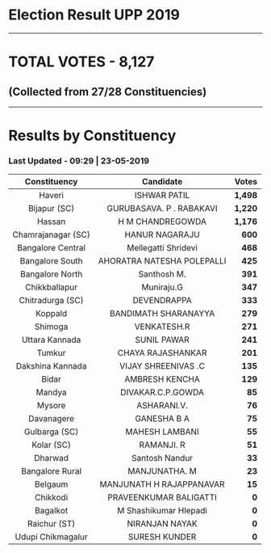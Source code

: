 # Election Result UPP 2019

---
# TOTAL VOTES - 8,127 
## (Collected from 27/28 Constituencies) 


---
# Results by Constituency 

### Last Updated - 09:29 | 23-05-2019 


|   Constituency   |        Candidate         |  Votes  |
|:----------------:|:------------------------:|--------:|
|      Haveri      |       ISHWAR PATIL       |**1,498**|
|   Bijapur (SC)   | GURUBASAVA. P . RABAKAVI |**1,220**|
|      Hassan      |     H M CHANDREGOWDA     |**1,176**|
|Chamrajanagar (SC)|      HANUR NAGARAJU      |  **600**|
|Bangalore Central |   Mellegatti Shridevi    |  **468**|
| Bangalore South  |AHORATRA NATESHA POLEPALLI|  **425**|
| Bangalore North  |       Santhosh M.        |  **391**|
|  Chikkballapur   |        Muniraju.G        |  **347**|
| Chitradurga (SC) |       DEVENDRAPPA        |  **333**|
|     Koppald      |   BANDIMATH SHARANAYYA   |  **279**|
|     Shimoga      |       VENKATESH.R        |  **271**|
|  Uttara Kannada  |       SUNIL PAWAR        |  **241**|
|      Tumkur      |    CHAYA RAJASHANKAR     |  **201**|
| Dakshina Kannada |   VIJAY SHREENIVAS .C    |  **135**|
|      Bidar       |      AMBRESH KENCHA      |  **129**|
|      Mandya      |    DIVAKAR.C.P.GOWDA     |   **85**|
|      Mysore      |       ASHARANI.V.        |   **76**|
|    Davanagere    |       GANESHA B A        |   **75**|
|  Gulbarga (SC)   |      MAHESH LAMBANI      |   **55**|
|    Kolar (SC)    |        RAMANJI. R        |   **51**|
|     Dharwad      |      Santosh Nandur      |   **33**|
| Bangalore Rural  |      MANJUNATHA. M       |   **23**|
|     Belgaum      | MANJUNATH H RAJAPPANAVAR |   **15**|
|     Chikkodi     |  PRAVEENKUMAR BALIGATTI  |    **0**|
|     Bagalkot     |  M Shashikumar Hlepadi   |    **0**|
|   Raichur (ST)   |      NIRANJAN NAYAK      |    **0**|
|Udupi Chikmagalur |      SURESH KUNDER       |    **0**|



<!-- Global site tag (gtag.js) - Google Analytics -->
<script async src='https://www.googletagmanager.com/gtag/js?id=UA-138371535-2'></script>
<script>
window.dataLayer = window.dataLayer || [];
function gtag(){dataLayer.push(arguments);}
gtag('js', new Date());

gtag('config', 'UA-138371535-2');
</script>
        